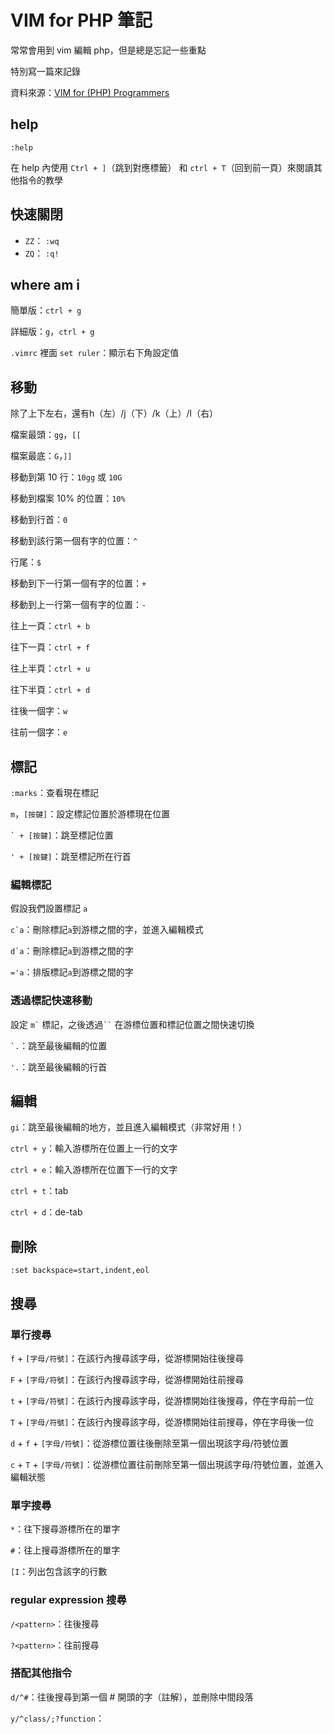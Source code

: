 # VIM for PHP 筆記

常常會用到 vim 編輯 php，但是總是忘記一些重點

特別寫一篇來記錄

資料來源：[VIM for (PHP) Programmers](https://www.slideshare.net/ZendCon/vim-for-php-programmers-presentation)

## help

`:help`

在 help 內使用 `Ctrl + ]`（跳到對應標籤） 和 `ctrl + T`（回到前一頁）來閱讀其他指令的教學

## 快速關閉

* `ZZ`： `:wq`
* `ZQ`： `:q!`

## where am i

簡單版：`ctrl + g`

詳細版：`g`，`ctrl + g`

`.vimrc` 裡面 `set ruler`：顯示右下角設定值

## 移動

除了上下左右，還有h（左）/j（下）/k（上）/l（右）

檔案最頭：`gg`，`[[`

檔案最底：`G`，`]]`

移動到第 10 行：`10gg` 或 `10G`

移動到檔案 10% 的位置：`10%`

移動到行首：`0`

移動到該行第一個有字的位置：`^`

行尾：`$`

移動到下一行第一個有字的位置：`+`

移動到上一行第一個有字的位置：`-`

往上一頁：`ctrl + b`

往下一頁：`ctrl + f`

往上半頁：`ctrl + u`

往下半頁：`ctrl + d`

往後一個字：`w`

往前一個字：`e`

## 標記

`:marks`：查看現在標記

`m`，`[按鍵]`：設定標記位置於游標現在位置

``` ` + [按鍵] ```：跳至標記位置

`' + [按鍵]`：跳至標記所在行首

### 編輯標記

假設我們設置標記 `a`

``` c`a ```：刪除標記`a`到游標之間的字，並進入編輯模式

``` d`a ```：刪除標記`a`到游標之間的字

`='a`：排版標記`a`到游標之間的字

### 透過標記快速移動

設定 ``` m` ``` 標記，之後透過``` `` ``` 在游標位置和標記位置之間快速切換

``` `. ```：跳至最後編輯的位置

`'.`：跳至最後編輯的行首

## 編輯

`gi`：跳至最後編輯的地方，並且進入編輯模式（非常好用！）

`ctrl + y`：輸入游標所在位置上一行的文字

`ctrl + e`：輸入游標所在位置下一行的文字

`ctrl + t`：tab

`ctrl + d`：de-tab

## 刪除

`:set backspace=start,indent,eol`

## 搜尋

### 單行搜尋

`f` + `[字母/符號]`：在該行內搜尋該字母，從游標開始往後搜尋

`F` + `[字母/符號]`：在該行內搜尋該字母，從游標開始往前搜尋

`t` + `[字母/符號]`：在該行內搜尋該字母，從游標開始往後搜尋，停在字母前一位

`T` + `[字母/符號]`：在該行內搜尋該字母，從游標開始往前搜尋，停在字母後一位

`d` + `f` + `[字母/符號]`：從游標位置往後刪除至第一個出現該字母/符號位置

`c` + `T` + `[字母/符號]`：從游標位置往前刪除至第一個出現該字母/符號位置，並進入編輯狀態

### 單字搜尋

`*`：往下搜尋游標所在的單字

`#`：往上搜尋游標所在的單字

`[I`：列出包含該字的行數

### regular expression 搜尋

`/<pattern>`：往後搜尋 

`?<pattern>`：往前搜尋

### 搭配其他指令

`d/^#`：往後搜尋到第一個 # 開頭的字（註解），並刪除中間段落

`y/^class/;?function`：
